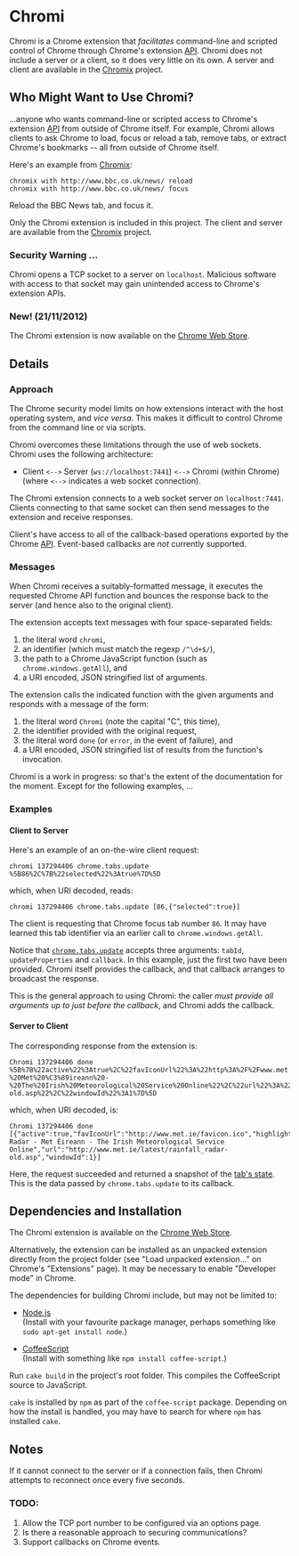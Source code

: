 Chromi
======

Chromi is a Chrome extension that *facilitates* command-line and scripted
control of Chrome through Chrome's extension
[API](http://developer.chrome.com/extensions/api_index.html).  Chromi does not
include a server or a client, so it does very little on its own.  A server and
client are available in the
[Chromix](https://github.com/smblott-github/chromix) project.

Who Might Want to Use Chromi?
-----------------------------

...anyone who wants command-line or scripted access to Chrome's extension
[API](http://developer.chrome.com/extensions/api_index.html) from outside of
Chrome itself.
For example, Chromi allows clients to ask Chrome to load, focus or reload a
tab, remove tabs, or extract Chrome's bookmarks -- all from outside of Chrome
itself.

Here's an example from [Chromix](https://github.com/smblott-github/chromix):
```
chromix with http://www.bbc.co.uk/news/ reload
chromix with http://www.bbc.co.uk/news/ focus
```
Reload the BBC News tab, and focus it.

Only the Chromi extension is included in this project.  The client and server are
available from the [Chromix](https://github.com/smblott-github/chromix) project.

### Security Warning ...

Chromi opens a TCP socket to a server on `localhost`.  Malicious software with
access to that socket may gain unintended access to Chrome's extension APIs.

### New! (21/11/2012)

The Chromi extension is now available on the [Chrome Web
Store](https://chrome.google.com/webstore/detail/chromi/eeaebnaemaijhbdpnmfbdboenoomadbo).

Details
-------

### Approach

The Chrome security model limits on how extensions interact with
the host operating system, and *vice versa*.  This makes it difficult to
control Chrome from the command line or via scripts.

Chromi overcomes these limitations through the use of web sockets.
Chromi uses the following architecture:

  - Client `<-->` Server (`ws://localhost:7441`) `<-->` Chromi (within Chrome)  
    (where `<-->` indicates a web socket connection).

The Chromi extension connects to a web socket server on `localhost:7441`.  Clients
connecting to that same socket can then send messages to the extension and
receive responses.

Client's have access to all of the callback-based operations exported by the
Chrome [API](http://developer.chrome.com/extensions/api_index.html).
Event-based callbacks are *not* currently supported.

### Messages

When Chromi receives a suitably-formatted message, it
executes the requested Chrome API function and bounces the response back to the
server (and hence also to the original client).

The extension accepts text messages with four space-separated fields:

  1. the literal word `chromi`,
  2. an identifier (which must match the regexp `/^\d+$/`),
  3. the path to a Chrome JavaScript function  (such as `chrome.windows.getAll`), and
  4. a URI encoded, JSON stringified list of arguments.

The extension calls the indicated function with the given arguments and
responds with a message of the form:

  1. the literal word `Chromi` (note the capital "C", this time),
  2. the identifier provided with the original request,
  3. the literal word `done` (or `error`, in the event of failure), and
  4. a URI encoded, JSON stringified list of results from the function's invocation.

Chromi is a work in progress: so that's the extent of the documentation for the
moment. Except for the following examples, ...

### Examples

#### Client to Server

Here's an example of an on-the-wire client request:
```
chromi 137294406 chrome.tabs.update %5B86%2C%7B%22selected%22%3Atrue%7D%5D
```
which, when URI decoded, reads:
```
chromi 137294406 chrome.tabs.update [86,{"selected":true}]
```
The client is requesting that Chrome focus tab number `86`.  It may have
learned this tab identifier via an earlier call to
`chrome.windows.getAll`.

Notice that
[`chrome.tabs.update`](http://developer.chrome.com/extensions/tabs.html#method-update)
accepts three arguments: `tabId`, `updateProperties` and `callback`.  In this
example, just the first two have been provided.  Chromi itself provides the
callback, and that callback arranges to broadcast the response.

This is the general approach to using Chromi:  the caller *must provide all
arguments up to just before the callback*, and Chromi
adds the callback.

#### Server to Client

The corresponding response from the extension is:
```
Chromi 137294406 done %5B%7B%22active%22%3Atrue%2C%22favIconUrl%22%3A%22http%3A%2F%2Fwww.met.ie%2Ffavicon.ico%22%2C%22highlighted%22%3Atrue%2C%22id%22%3A86%2C%22incognito%22%3Afalse%2C%22index%22%3A2%2C%22pinned%22%3Afalse%2C%22selected%22%3Atrue%2C%22status%22%3A%22complete%22%2C%22title%22%3A%22Rainfall%20Radar%20-%20Met%20%C3%89ireann%20-%20The%20Irish%20Meteorological%20Service%20Online%22%2C%22url%22%3A%22http%3A%2F%2Fwww.met.ie%2Flatest%2Frainfall_radar-old.asp%22%2C%22windowId%22%3A1%7D%5D

```
which, when URI decoded, is:
```
Chromi 137294406 done [{"active":true,"favIconUrl":"http://www.met.ie/favicon.ico","highlighted":true,"id":86,"incognito":false,"index":2,"pinned":false,"selected":true,"status":"complete","title":"Rainfall Radar - Met Éireann - The Irish Meteorological Service Online","url":"http://www.met.ie/latest/rainfall_radar-old.asp","windowId":1}]
```
Here, the request succeeded and returned a snapshot of the [tab's
state](http://developer.chrome.com/extensions/tabs.html#type-Tab).
This is the data passed by `chrome.tabs.update` to its callback.

Dependencies and Installation
-----------------------------

The Chromi extension is available on the [Chrome Web
Store](https://chrome.google.com/webstore/detail/chromi/eeaebnaemaijhbdpnmfbdboenoomadbo).

Alternatively, the extension can be installed as an unpacked extension directly from
the project folder (see "Load unpacked extension..." on Chrome's "Extensions"
page).  It may be necessary to enable "Developer mode" in Chrome.

The dependencies for building Chromi include, but may not be limited to:

  - [Node.js](http://nodejs.org/)  
    (Install with your favourite package manager, perhaps something like `sudo apt-get install node`.)

  - [CoffeeScript](http://coffeescript.org/)  
    (Install with something like `npm install coffee-script`.)

Run `cake build` in the project's root folder.  This compiles the CoffeeScript
source to JavaScript.

`cake` is installed by `npm` as part of the `coffee-script` package.  Depending
on how the install is handled, you may have to search for where `npm` has
installed `cake`.

Notes
-----

If it cannot connect to the server or if a connection fails, then Chromi
attempts to reconnect once every five seconds.

### TODO:

  1. Allow the TCP port number to be configured via an options page.
  2. Is there a reasonable approach to securing communications?
  3. Support callbacks on Chrome events.

